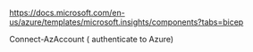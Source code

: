 
<https://docs.microsoft.com/en-us/azure/templates/microsoft.insights/components?tabs=bicep>


Connect-AzAccount ( authenticate to Azure)
